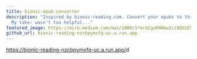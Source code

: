 ```yaml
---
title: bionic-epub-converter
description: "Inspired by bionic-reading.com. Convert your epubs to this format.
  My take: wasn't too helpful..."
featured_image: https://miro.medium.com/max/1000/1*mcGCguH9Nbw2ci9QVzE5vw.jpeg
github_url: bionic-reading-nzcbpymxfq-uc.a.run.app
---
```

<https://bionic-reading-nzcbpymxfq-uc.a.run.app/>d